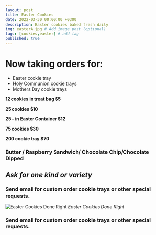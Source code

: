 ```yaml
---
layout: post
title: Easter Cookies
date: 2022-03-30 00:00:00 +0300
description: Easter cookies baked fresh daily
img: easterA.jpg # Add image post (optional)
tags: [cookies,easter] # add tag
published: true
---
```

# Now taking orders for: 
* Easter cookie tray
* Holy Communion cookie trays
* Mothers Day cookie trays

**12 cookies in treat bag $5**

**25 cookies $10**

**25 - in Easter Container $12**

**75 cookies $30**

**200 cookie tray $70**

### Butter / Raspberry Sandwich/ Chocolate Chip/Chocolate Dipped
## *Ask for one kind or variety*

### Send email for custom order cookie trays or other special requests.

![Easter Cookies Done Right]({{site.baseurl}}/assets/img/easter.jpg) *Easter Cookies Done Right*
### Send email for custom order cookie trays or other special requests.
